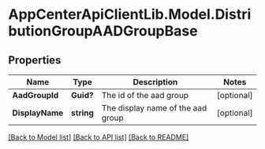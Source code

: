# AppCenterApiClientLib.Model.DistributionGroupAADGroupBase
## Properties

Name | Type | Description | Notes
------------ | ------------- | ------------- | -------------
**AadGroupId** | **Guid?** | The id of the aad group | [optional] 
**DisplayName** | **string** | The display name of the aad group | [optional] 

[[Back to Model list]](../README.md#documentation-for-models) [[Back to API list]](../README.md#documentation-for-api-endpoints) [[Back to README]](../README.md)

